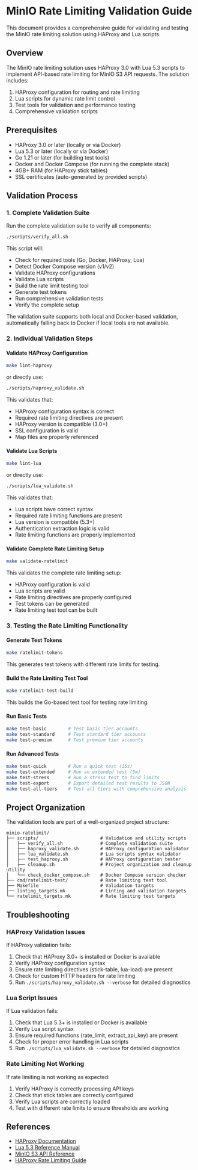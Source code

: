 # MinIO Rate Limiting Validation Guide

This document provides a comprehensive guide for validating and testing the MinIO rate limiting solution using HAProxy and Lua scripts.

## Overview

The MinIO rate limiting solution uses HAProxy 3.0 with Lua 5.3 scripts to implement API-based rate limiting for MinIO S3 API requests. The solution includes:

1. HAProxy configuration for routing and rate limiting
2. Lua scripts for dynamic rate limit control
3. Test tools for validation and performance testing
4. Comprehensive validation scripts

## Prerequisites

- HAProxy 3.0 or later (locally or via Docker)
- Lua 5.3 or later (locally or via Docker)
- Go 1.21 or later (for building test tools)
- Docker and Docker Compose (for running the complete stack)
- 4GB+ RAM (for HAProxy stick tables)
- SSL certificates (auto-generated by provided scripts)

## Validation Process

### 1. Complete Validation Suite

Run the complete validation suite to verify all components:

```bash
./scripts/verify_all.sh
```

This script will:

- Check for required tools (Go, Docker, HAProxy, Lua)
- Detect Docker Compose version (v1/v2)
- Validate HAProxy configurations
- Validate Lua scripts
- Build the rate limit testing tool
- Generate test tokens
- Run comprehensive validation tests
- Verify the complete setup

The validation suite supports both local and Docker-based validation, automatically falling back to Docker if local tools are not available.

### 2. Individual Validation Steps

#### Validate HAProxy Configuration

```bash
make lint-haproxy
```

or directly use:

```bash
./scripts/haproxy_validate.sh
```

This validates that:

- HAProxy configuration syntax is correct
- Required rate limiting directives are present
- HAProxy version is compatible (3.0+)
- SSL configuration is valid
- Map files are properly referenced

#### Validate Lua Scripts

```bash
make lint-lua
```

or directly use:

```bash
./scripts/lua_validate.sh
```

This validates that:

- Lua scripts have correct syntax
- Required rate limiting functions are present
- Lua version is compatible (5.3+)
- Authentication extraction logic is valid
- Rate limiting functions are properly implemented

#### Validate Complete Rate Limiting Setup

```bash
make validate-ratelimit
```

This validates the complete rate limiting setup:

- HAProxy configuration is valid
- Lua scripts are valid
- Rate limiting directives are properly configured
- Test tokens can be generated
- Rate limiting test tool can be built

### 3. Testing the Rate Limiting Functionality

#### Generate Test Tokens

```bash
make ratelimit-tokens
```

This generates test tokens with different rate limits for testing.

#### Build the Rate Limiting Test Tool

```bash
make ratelimit-test-build
```

This builds the Go-based test tool for testing rate limiting.

#### Run Basic Tests

```bash
make test-basic        # Test basic tier accounts
make test-standard     # Test standard tier accounts
make test-premium      # Test premium tier accounts
```

#### Run Advanced Tests

```bash
make test-quick        # Run a quick test (15s)
make test-extended     # Run an extended test (5m)
make test-stress       # Run a stress test to find limits
make test-export       # Export detailed test results to JSON
make test-all-tiers    # Test all tiers with comprehensive analysis
```

## Project Organization

The validation tools are part of a well-organized project structure:

```
minio-ratelimit/
├── scripts/                       # Validation and utility scripts
│   ├── verify_all.sh              # Complete validation suite
│   ├── haproxy_validate.sh        # HAProxy configuration validator
│   ├── lua_validate.sh            # Lua scripts syntax validator
│   ├── test_haproxy.sh            # HAProxy configuration tester
│   ├── cleanup.sh                 # Project organization and cleanup utility
│   └── check_docker_compose.sh    # Docker Compose version checker
├── cmd/ratelimit-test/            # Rate limiting test tool
├── Makefile                       # Validation targets
├── linting_targets.mk             # Linting and validation targets
└── ratelimit_targets.mk           # Rate limiting test targets
```

## Troubleshooting

### HAProxy Validation Issues

If HAProxy validation fails:

1. Check that HAProxy 3.0+ is installed or Docker is available
2. Verify HAProxy configuration syntax
3. Ensure rate limiting directives (stick-table, lua-load) are present
4. Check for custom HTTP headers for rate limiting
5. Run `./scripts/haproxy_validate.sh --verbose` for detailed diagnostics

### Lua Script Issues

If Lua validation fails:

1. Check that Lua 5.3+ is installed or Docker is available
2. Verify Lua script syntax
3. Ensure required functions (rate_limit, extract_api_key) are present
4. Check for proper error handling in Lua scripts
5. Run `./scripts/lua_validate.sh --verbose` for detailed diagnostics

### Rate Limiting Not Working

If rate limiting is not working as expected:

1. Verify HAProxy is correctly processing API keys
2. Check that stick tables are correctly configured
3. Verify Lua scripts are correctly loaded
4. Test with different rate limits to ensure thresholds are working

## References

- [HAProxy Documentation](https://www.haproxy.com/documentation/)
- [Lua 5.3 Reference Manual](https://www.lua.org/manual/5.3/)
- [MinIO S3 API Reference](https://min.io/docs/minio/linux/reference/minio-server/minio-server.html)
- [HAProxy Rate Limiting Guide](https://www.haproxy.com/blog/four-examples-of-haproxy-rate-limiting/)
